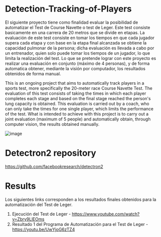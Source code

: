# Detection-Tracking-of-Players
El siguiente proyecto tiene como finalidad evaluar la posibilidad de automatizar el Test de Course Navette o test de Leger. Este test consiste basicamente en una carrera de 20 metros que se divide en etapas. La evaluación de este test consiste en tomar los tiempos en que cada jugador supera cada etapa y con base  en la etapa final alcanzada se obtiene la capacidad pulmonar de la persona; dicha evaluación es llevada a cabo por un entrenador, quien solo puede tomar los tiempos de un jugador, lo que limita la realización del test. Lo que se pretende lograr con este proyecto es realizar una evaluación en conjunto (máximo de 4 personas), y de forma automatica obtener, mediante la visión por computador, los resultados obtenidos de forma manual. 

This is an ongoing project that aims to automatically track players in a sports test, more specifically the 20-meter race Course Navette Test. The evaluation of this test consists of taking the times in which each player completes each stage and based on the final stage reached the person's lung capacity is obtained. This evaluation is carried out by a coach, who can only take the times for one single player, which limits the performance of the test. What is intended to achieve with this project is to carry out a joint evaluation (maximum of 5 people) and automatically obtain, through computer vision, the results obtained manually. 

![image](https://user-images.githubusercontent.com/50669208/110254367-e889dd00-7f5c-11eb-9756-8e2f625c4248.png)

# Detectron2 repository
https://github.com/facebookresearch/detectron2

# Results 
Los siguientes links corresponden a los resultados finales obtenidos para la automatización del Test de Leger.

1.  Ejecución del Test de Leger - https://www.youtube.com/watch?v=Zbry9LlEOms
2.  Resultado 1 del Programa de Automatización para el Test de Leger - https://youtu.be/UwYjoG6zTZ4
